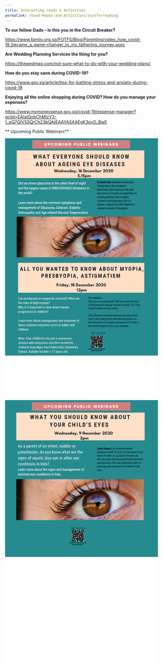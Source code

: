 ```yaml
---
title: Interesting reads & Activities
permalink: /Good-Reads-and-Activities/justforreading
---
```

**To our fellow Dads – is this you in the Circuit Breaker?**

https://www.family.org.sg/FOTFS/Blog/Parenting/video_how_covid-19_became_a_game-changer_to_my_fathering_journey.aspx

**Are Wedding Planning Services the thing for you?**

https://thewedmag.com/not-sure-what-to-do-with-your-wedding-plans/

**How do you stay sane during COVID-19?**

https://www.gov.sg/article/tips-for-battling-stress-and-anxiety-during-covid-19

**Enjoying all the online shopping during COVID? How do you manage your expenses?**

https://www.mymoneysense.gov.sg/covid-19/expense-manager?gclid=EAIaIQobChMIzY3-1_qQ7QIVSSQrCh23bQAtEAAYASAAEgK3pvD_BwE

** Upcoming Public Webinars**

![](/images/eyecare3.png)
![](/images/eyecare4.png)